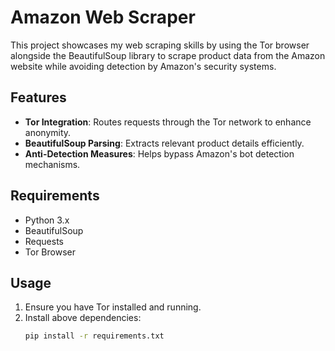 # Amazon Web Scraper

This project showcases my web scraping skills by using the Tor browser alongside the BeautifulSoup library to scrape product data from the Amazon website while avoiding detection by Amazon's security systems.

## Features
- **Tor Integration**: Routes requests through the Tor network to enhance anonymity.
- **BeautifulSoup Parsing**: Extracts relevant product details efficiently.
- **Anti-Detection Measures**: Helps bypass Amazon's bot detection mechanisms.

## Requirements
- Python 3.x
- BeautifulSoup
- Requests
- Tor Browser

## Usage
1. Ensure you have Tor installed and running.
2. Install above dependencies:
   ```sh
   pip install -r requirements.txt


